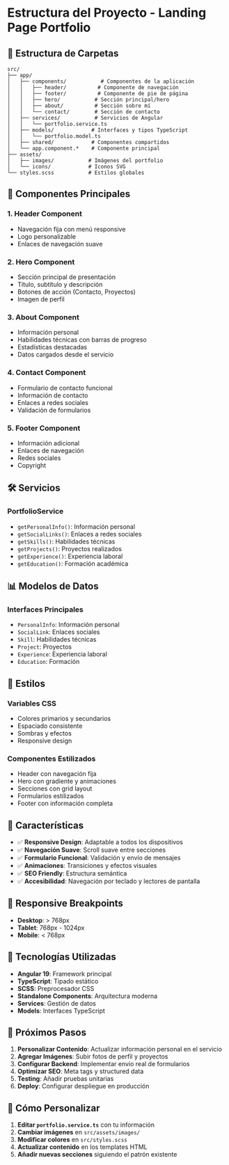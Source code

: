 # Estructura del Proyecto - Landing Page Portfolio

## 📁 Estructura de Carpetas

```
src/
├── app/
│   ├── components/           # Componentes de la aplicación
│   │   ├── header/          # Componente de navegación
│   │   ├── footer/          # Componente de pie de página
│   │   ├── hero/           # Sección principal/hero
│   │   ├── about/          # Sección sobre mí
│   │   └── contact/        # Sección de contacto
│   ├── services/           # Servicios de Angular
│   │   └── portfolio.service.ts
│   ├── models/            # Interfaces y tipos TypeScript
│   │   └── portfolio.model.ts
│   ├── shared/            # Componentes compartidos
│   └── app.component.*    # Componente principal
├── assets/
│   ├── images/           # Imágenes del portfolio
│   └── icons/            # Iconos SVG
└── styles.scss           # Estilos globales
```

## 🎯 Componentes Principales

### 1. **Header Component**
- Navegación fija con menú responsive
- Logo personalizable
- Enlaces de navegación suave

### 2. **Hero Component**
- Sección principal de presentación
- Título, subtítulo y descripción
- Botones de acción (Contacto, Proyectos)
- Imagen de perfil

### 3. **About Component**
- Información personal
- Habilidades técnicas con barras de progreso
- Estadísticas destacadas
- Datos cargados desde el servicio

### 4. **Contact Component**
- Formulario de contacto funcional
- Información de contacto
- Enlaces a redes sociales
- Validación de formularios

### 5. **Footer Component**
- Información adicional
- Enlaces de navegación
- Redes sociales
- Copyright

## 🛠️ Servicios

### **PortfolioService**
- `getPersonalInfo()`: Información personal
- `getSocialLinks()`: Enlaces a redes sociales
- `getSkills()`: Habilidades técnicas
- `getProjects()`: Proyectos realizados
- `getExperience()`: Experiencia laboral
- `getEducation()`: Formación académica

## 📊 Modelos de Datos

### **Interfaces Principales**
- `PersonalInfo`: Información personal
- `SocialLink`: Enlaces sociales
- `Skill`: Habilidades técnicas
- `Project`: Proyectos
- `Experience`: Experiencia laboral
- `Education`: Formación

## 🎨 Estilos

### **Variables CSS**
- Colores primarios y secundarios
- Espaciado consistente
- Sombras y efectos
- Responsive design

### **Componentes Estilizados**
- Header con navegación fija
- Hero con gradiente y animaciones
- Secciones con grid layout
- Formularios estilizados
- Footer con información completa

## 🚀 Características

- ✅ **Responsive Design**: Adaptable a todos los dispositivos
- ✅ **Navegación Suave**: Scroll suave entre secciones
- ✅ **Formulario Funcional**: Validación y envío de mensajes
- ✅ **Animaciones**: Transiciones y efectos visuales
- ✅ **SEO Friendly**: Estructura semántica
- ✅ **Accesibilidad**: Navegación por teclado y lectores de pantalla

## 📱 Responsive Breakpoints

- **Desktop**: > 768px
- **Tablet**: 768px - 1024px
- **Mobile**: < 768px

## 🔧 Tecnologías Utilizadas

- **Angular 19**: Framework principal
- **TypeScript**: Tipado estático
- **SCSS**: Preprocesador CSS
- **Standalone Components**: Arquitectura moderna
- **Services**: Gestión de datos
- **Models**: Interfaces TypeScript

## 📝 Próximos Pasos

1. **Personalizar Contenido**: Actualizar información personal en el servicio
2. **Agregar Imágenes**: Subir fotos de perfil y proyectos
3. **Configurar Backend**: Implementar envío real de formularios
4. **Optimizar SEO**: Meta tags y structured data
5. **Testing**: Añadir pruebas unitarias
6. **Deploy**: Configurar despliegue en producción

## 🎯 Cómo Personalizar

1. **Editar `portfolio.service.ts`** con tu información
2. **Cambiar imágenes** en `src/assets/images/`
3. **Modificar colores** en `src/styles.scss`
4. **Actualizar contenido** en los templates HTML
5. **Añadir nuevas secciones** siguiendo el patrón existente
